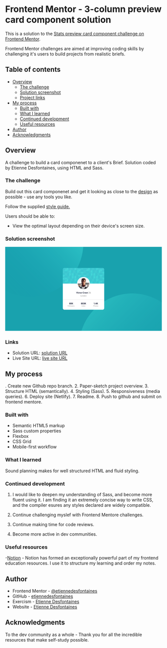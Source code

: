 # Frontend Mentor - 3-column preview card component solution

This is a solution to the [Stats preview card component challenge on Frontend Mentor](https://www.frontendmentor.io/challenges/stats-preview-card-component-8JqbgoU62).

Frontend Mentor challenges are aimed at improving coding skills by challenging it's users to build projects from realistic briefs.

## Table of contents

- [Overview](#overview)
  - [The challenge](#the-challenge)
  - [Solution screenshot](#solution-screenshot)
  - [Project links](#links)
- [My process](#my-process)
  - [Built with](#built-with)
  - [What I learned](#what-i-learned)
  - [Continued development](#continued-development)
  - [Useful resources](#useful-resources)
- [Author](#author)
- [Acknowledgments](#acknowledgments)

## Overview

A challenge to build a card componenet to a client's Brief. Solution coded by Etienne Desfontaines, using HTML and Sass.

### The challenge

Build out this card componenet and get it looking as close to the [design](./design) as possible - use any tools you like.

Follow the supplied [style guide.](./style-guide.md)

Users should be able to:

- View the optimal layout depending on their device's screen size.

### Solution screenshot

![](./screenshots/profile-card-component-screenshot.png)

### Links

- Solution URL: [solution URL](https://github.com/etiennedesfontaines/frontend-mentor/tree/main/newbie/profile-card-component-main)
- Live Site URL: [live site URL](https://profile-card-component-solution-etiennedesfontaines.netlify.app/)

## My process

. Create new Github repo branch. 2. Paper-sketch project overview. 3. Structure HTML (semantically). 4. Styling (Sass). 5. Responsiveness (media queries). 6. Deploy site (Netlify). 7. Readme. 8. Push to github and submit on frontend mentore.

### Built with

- Semantic HTML5 markup
- Sass custom properties
- Flexbox
- CSS Grid
- Mobile-first workflow

### What I learned

Sound planning makes for well structured HTML and fluid styling.

### Continued development

1. I would like to deepen my understanding of Sass, and become more fluent using it. I am finding it an extremely concise way to write CSS, and the compiler esures any styles declared are widely compatible.

2. Continue challenging myslef with Frontend Mentore challenges.

3. Continue making time for code reviews.

4. Become more active in dev communities.

### Useful resources

-[Notion](https://www.notion.so/product?utm_source=google&utm_campaign=2075789713&utm_medium=80211061801&utm_content=453572180157&utm_term=notion&targetid=kwd-312974742&gclid=EAIaIQobChMImv-0q5fR8QIVgrh3Ch3OaAB8EAAYASAAEgL_BvD_BwE) - Notion has formed an exceptionally powerful part of my frontend education resources. I use it to structure my learning and order my notes.

## Author

- Frontend Mentor - [@etiennedesfontaines](https://www.frontendmentor.io/profile/etiennedesfontaines)
- GitHub - [etiennedesfontaines](https://github.com/etiennedesfontaines)
- Exercism - [Etienne Desfontaines](https://exercism.io/profiles/etiennedesfontaines)
- Website - [Etienne Desfontaines](#)

## Acknowledgments

To the dev community as a whole - Thank you for all the incredible resources that make self-study possible.

